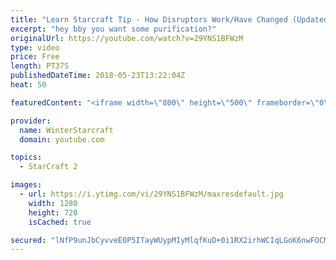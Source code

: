 ```yaml
---
title: "Learn Starcraft Tip - How Disruptors Work/Have Changed (Updated Patch 4.0 2018)"
excerpt: "hey bby you want some purification?"
originalUrl: https://youtube.com/watch?v=29YNS1BFWzM
type: video
price: Free
length: PT37S
publishedDateTime: 2018-05-23T13:22:04Z
heat: 50

featuredContent: "<iframe width=\"800\" height=\"500\" frameborder=\"0\" src=\"https://www.youtube.com/embed/29YNS1BFWzM\" allow=\"accelerometer; autoplay; encrypted-media; gyroscope; picture-in-picture\" allowfullscreen></iframe>"

provider:
  name: WinterStarcraft
  domain: youtube.com

topics:
  - StarCraft 2

images:
  - url: https://i.ytimg.com/vi/29YNS1BFWzM/maxresdefault.jpg
    width: 1280
    height: 720
    isCached: true

secured: "lNfP9unJbCyvveEOP5ITayWUypMIyMlqfKuD+0i1RX2irhWCIqLGoK6nwFOCMkKuPpzA7+Yiiddyc/XFpENG0ipvW9PDh1AClg+Ak2PtiPyBwIMuowLodDZZjgvH8OoTZIh0SOMAXAO4rMOVyTkAnO136WoQKqUs2iLR6w8Hu0N7JUjMZNh5ejUZ8c92+O3fwtwOiQPJxp3OiSyIpijzjswqJtPp5TOgu7l4goyW4apjkcHnCNZfrBneLfKweJKw8wK2LnwqrG1p8OsYBkTx71C+U1yVb5kvaQ9gJteuGoU4nVJ55g6Q1Oe7FNs0mi5ehWg69zKYYlhcUuvHwKNzRVCFU9gU1Wqh+WDfWdWi3pP+Pky6vIpG89ELt1xSca7nGpYODQ6GG5o66dzOKbi8UfTjwyUp93AjT5WFtatM1Zk=;Jepw4gE3wB2URPHJY+n0SA=="
---
```



